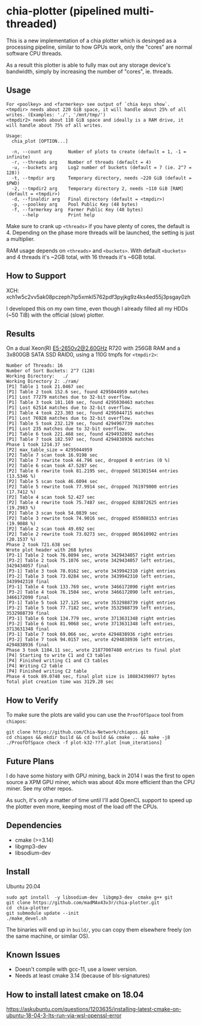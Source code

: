 # chia-plotter (pipelined multi-threaded)

This is a new implementation of a chia plotter which is desinged as a processing pipeline,
similar to how GPUs work, only the "cores" are normal software CPU threads.

As a result this plotter is able to fully max out any storage device's bandwidth,
simply by increasing the number of "cores", ie. threads.

## Usage

```
For <poolkey> and <farmerkey> see output of `chia keys show`.
<tmpdir> needs about 220 GiB space, it will handle about 25% of all writes. (Examples: './', '/mnt/tmp/')
<tmpdir2> needs about 110 GiB space and ideally is a RAM drive, it will handle about 75% of all writes.

Usage:
  chia_plot [OPTION...]

  -n, --count arg      Number of plots to create (default = 1, -1 = infinite)
  -r, --threads arg    Number of threads (default = 4)
  -u, --buckets arg    Log2 number of buckets (default = 7 (ie. 2^7 = 128))
  -t, --tmpdir arg     Temporary directory, needs ~220 GiB (default = $PWD)
  -2, --tmpdir2 arg    Temporary directory 2, needs ~110 GiB [RAM] (default = <tmpdir>)
  -d, --finaldir arg   Final directory (default = <tmpdir>)
  -p, --poolkey arg    Pool Public Key (48 bytes)
  -f, --farmerkey arg  Farmer Public Key (48 bytes)
      --help           Print help
```

Make sure to crank up `<threads>` if you have plenty of cores, the default is 4.
Depending on the phase more threads will be launched, the setting is just a multiplier.

RAM usage depends on `<threads>` and `<buckets>`.
With default `<buckets>` and 4 threads it's ~2GB total, with 16 threads it's ~6GB total.

## How to Support

XCH: xch1w5c2vv5ak08pczeph7tp5xmkl5762pdf3pyjkg9z4ks4ed55j3psgay0zh

I developed this on my own time, even though I already filled all my HDDs (~50 TiB) with the official (slow) plotter.

## Results

On a dual Xeon(R) E5-2650v2@2.60GHz R720 with 256GB RAM and a 3x800GB SATA SSD RAID0, using a 110G tmpfs for `<tmpdir2>`:

```
Number of Threads: 16
Number of Sort Buckets: 2^7 (128)
Working Directory:   ./
Working Directory 2: ./ram/
[P1] Table 1 took 21.0467 sec
[P1] Table 2 took 152.6 sec, found 4295044959 matches
[P1] Lost 77279 matches due to 32-bit overflow.
[P1] Table 3 took 181.169 sec, found 4295030463 matches
[P1] Lost 62514 matches due to 32-bit overflow.
[P1] Table 4 took 223.303 sec, found 4295044715 matches
[P1] Lost 76928 matches due to 32-bit overflow.
[P1] Table 5 took 232.129 sec, found 4294967739 matches
[P1] Lost 235 matches due to 32-bit overflow.
[P1] Table 6 took 221.468 sec, found 4294932892 matches
[P1] Table 7 took 182.597 sec, found 4294838936 matches
Phase 1 took 1214.37 sec
[P2] max_table_size = 4295044959
[P2] Table 7 scan took 16.9198 sec
[P2] Table 7 rewrite took 44.796 sec, dropped 0 entries (0 %)
[P2] Table 6 scan took 47.5287 sec
[P2] Table 6 rewrite took 81.2195 sec, dropped 581301544 entries (13.5346 %)
[P2] Table 5 scan took 46.6094 sec
[P2] Table 5 rewrite took 77.9914 sec, dropped 761979000 entries (17.7412 %)
[P2] Table 4 scan took 52.427 sec
[P2] Table 4 rewrite took 75.7487 sec, dropped 828872625 entries (19.2983 %)
[P2] Table 3 scan took 54.0839 sec
[P2] Table 3 rewrite took 74.9016 sec, dropped 855088153 entries (19.9088 %)
[P2] Table 2 scan took 49.692 sec
[P2] Table 2 rewrite took 73.0273 sec, dropped 865610902 entries (20.1537 %)
Phase 2 took 721.638 sec
Wrote plot header with 268 bytes
[P3-1] Table 2 took 76.0894 sec, wrote 3429434057 right entries
[P3-2] Table 2 took 75.1076 sec, wrote 3429434057 left entries, 3429434057 final
[P3-1] Table 3 took 78.0162 sec, wrote 3439942310 right entries
[P3-2] Table 3 took 73.0284 sec, wrote 3439942310 left entries, 3439942310 final
[P3-1] Table 4 took 133.769 sec, wrote 3466172090 right entries
[P3-2] Table 4 took 76.1504 sec, wrote 3466172090 left entries, 3466172090 final
[P3-1] Table 5 took 127.125 sec, wrote 3532988739 right entries
[P3-2] Table 5 took 77.7182 sec, wrote 3532988739 left entries, 3532988739 final
[P3-1] Table 6 took 134.779 sec, wrote 3713631348 right entries
[P3-2] Table 6 took 81.9068 sec, wrote 3713631348 left entries, 3713631348 final
[P3-1] Table 7 took 69.066 sec, wrote 4294838936 right entries
[P3-2] Table 7 took 94.0157 sec, wrote 4294838936 left entries, 4294838936 final
Phase 3 took 1104.11 sec, wrote 21877007480 entries to final plot
[P4] Starting to write C1 and C3 tables
[P4] Finished writing C1 and C3 tables
[P4] Writing C2 table
[P4] Finished writing C2 table
Phase 4 took 89.0748 sec, final plot size is 108834390977 bytes
Total plot creation time was 3129.28 sec
```

## How to Verify

To make sure the plots are valid you can use the `ProofOfSpace` tool from `chiapos`:

```
git clone https://github.com/Chia-Network/chiapos.git
cd chiapos && mkdir build && cd build && cmake .. && make -j8
./ProofOfSpace check -f plot-k32-???.plot [num_iterations]
```

## Future Plans

I do have some history with GPU mining, back in 2014 I was the first to open source a XPM GPU miner,
which was about 40x more efficient than the CPU miner. See my other repos.

As such, it's only a matter of time until I'll add OpenCL support to speed up the plotter even more,
keeping most of the load off the CPUs.

## Dependencies

- cmake (>=3.14)
- libgmp3-dev
- libsodium-dev

## Install

Ubuntu 20.04
```
sudo apt install  -y libsodium-dev  libgmp3-dev  cmake g++ git
git clone https://github.com/madMAx43v3r/chia-plotter.git 
cd  chia-plotter
git submodule update --init
./make_devel.sh
```

The binaries will end up in `build/`, you can copy them elsewhere freely (on the same machine, or similar OS).

## Known Issues

- Doesn't compile with gcc-11, use a lower version.
- Needs at least cmake 3.14 (because of bls-signatures)

## How to install latest cmake on 18.04

https://askubuntu.com/questions/1203635/installing-latest-cmake-on-ubuntu-18-04-3-lts-run-via-wsl-openssl-error

